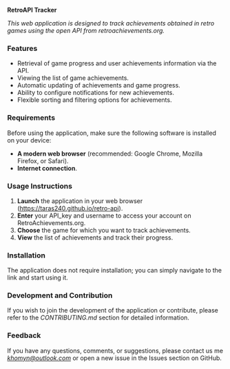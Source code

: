 
**RetroAPI Tracker**

*This web application is designed to track achievements obtained in retro games using the open API from retroachievements.org.*

### Features

- Retrieval of game progress and user achievements information via the API.
- Viewing the list of game achievements.
- Automatic updating of achievements and game progress.
- Ability to configure notifications for new achievements.
- Flexible sorting and filtering options for achievements.

### Requirements

Before using the application, make sure the following software is installed on your device:

- **A modern web browser** (recommended: Google Chrome, Mozilla Firefox, or Safari).
- **Internet connection**.

### Usage Instructions

1. **Launch** the application in your web browser (https://taras240.github.io/retro-api).
2. **Enter** your API_key and username to access your account on RetroAchievements.org.
3. **Choose** the game for which you want to track achievements.
4. **View** the list of achievements and track their progress.

### Installation

The application does not require installation; you can simply navigate to the link and start using it.

### Development and Contribution

If you wish to join the development of the application or contribute, please refer to the *CONTRIBUTING.md* section for detailed information.

### Feedback

If you have any questions, comments, or suggestions, please contact us me *khomyn@outlook.com* or open a new issue in the Issues section on GitHub.
